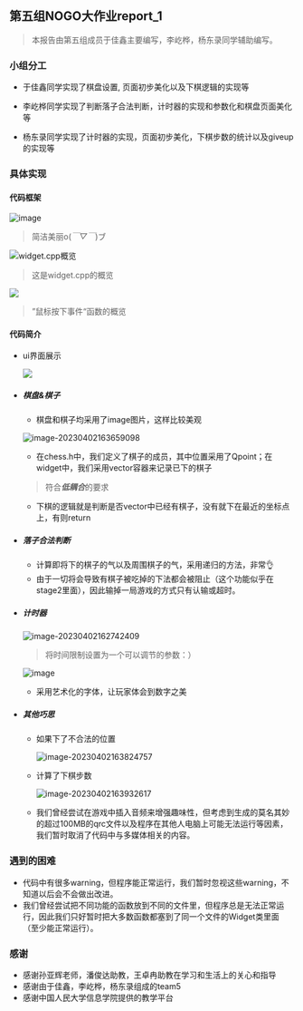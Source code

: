 ## 第五组NOGO大作业report_1

> 本报告由第五组成员于佳鑫主要编写，李屹桦，杨东录同学辅助编写。

### 小组分工

* 于佳鑫同学实现了棋盘设置, 页面初步美化以及下棋逻辑的实现等

* 李屹桦同学实现了判断落子合法判断，计时器的实现和参数化和棋盘页面美化等

* 杨东录同学实现了计时器的实现，页面初步美化，下棋步数的统计以及giveup的实现等

### 具体实现
#### 代码框架

![image](./images/1.png)

> 简洁美丽o(*￣▽￣*)ブ

![widget.cpp概览](./images/2.png)

> 这是widget.cpp的概览

![](./images/3.png)

> ”鼠标按下事件“函数的概览

#### 代码简介

* ui界面展示

  ![](./images/9.png)

* ##### 棋盘&棋子

  * 棋盘和棋子均采用了image图片，这样比较美观

   ![image-20230402163659098](./images/4.png)

  * 在chess.h中，我们定义了棋子的成员，其中位置采用了Qpoint；在widget中，我们采用vector容器来记录已下的棋子

  > 符合***低耦合***的要求

  * 下棋的逻辑就是判断是否vector中已经有棋子，没有就下在最近的坐标点上，有则return

* ##### 落子合法判断

  * 计算即将下的棋子的气以及周围棋子的气，采用递归的方法，非常👌
  * 由于一切将会导致有棋子被吃掉的下法都会被阻止（这个功能似乎在stage2里面），因此输掉一局游戏的方式只有认输或超时。

* ##### 计时器

  ![image-20230402162742409](./images/5.png)

  > 将时间限制设置为一个可以调节的参数：）

  ![image](./images/6.png)

  * 采用艺术化的字体，让玩家体会到数字之美

* ##### 其他巧思

  * 如果下了不合法的位置

    ![image-20230402163824757](./images/7.png)

  * 计算了下棋步数

    ![image-20230402163932617](./images/8.png)
    
  * 我们曾经尝试在游戏中插入音频来增强趣味性，但考虑到生成的莫名其妙的超过100MB的qrc文件以及程序在其他人电脑上可能无法运行等因素，我们暂时取消了代码中与多媒体相关的内容。

### 遇到的困难

* 代码中有很多warning，但程序能正常运行，我们暂时忽视这些warning，不知道以后会不会做出改进。
* 我们曾经尝试把不同功能的函数放到不同的文件里，但程序总是无法正常运行，因此我们只好暂时把大多数函数都塞到了同一个文件的Widget类里面（至少能正常运行）。

### 感谢

* 感谢孙亚辉老师，潘俊达助教，王卓冉助教在学习和生活上的关心和指导
* 感谢由于佳鑫，李屹桦，杨东录组成的team5
* 感谢中国人民大学信息学院提供的教学平台





